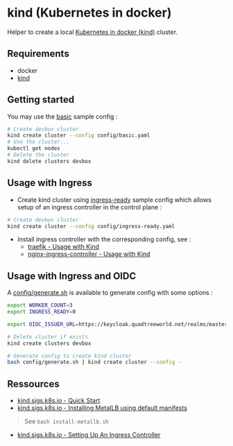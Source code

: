 # kind (Kubernetes in docker)

Helper to create a local [Kubernetes in docker (kind)](https://kind.sigs.k8s.io/) cluster.

## Requirements

* docker
* [kind](https://kind.sigs.k8s.io/docs/user/quick-start/)

## Getting started

You may use the [basic](config/basic.yaml) sample config :

```bash
# Create devbox cluster
kind create cluster --config config/basic.yaml
# Use the cluster...
kubectl get nodes
# Delete the cluster
kind delete clusters devbox
```

## Usage with Ingress

* Create kind cluster using [ingress-ready](config/ingress-ready.yaml) sample config which allows setup of an ingress controller in the control plane :

```bash
# Create devbox cluster
kind create cluster --config config/ingress-ready.yaml
```

* Install ingress controller with the corresponding config, see :
  * [traefik - Usage with Kind](../traefik/README.md#usage-with-kind)
  * [nginx-ingress-controller - Usage with Kind](../nginx-ingress-controller/README.md#usage-with-kind)


## Usage with Ingress and OIDC

A [config/generate.sh](config/generate.sh) is available to generate config with some options :

```bash
export WORKER_COUNT=3
export INGRESS_READY=0

export OIDC_ISSUER_URL=https://keycloak.quadtreeworld.net/realms/master

# Delete cluster if exists
kind create clusters devbox

# Generate config to create kind cluster
bash config/generate.sh | kind create cluster --config -
```

## Ressources

* [kind.sigs.k8s.io - Quick Start](https://kind.sigs.k8s.io/docs/user/quick-start/)
* [kind.sigs.k8s.io - Installing MetalLB using default manifests](https://kind.sigs.k8s.io/docs/user/loadbalancer/#installing-metallb-using-default-manifests)

> See `bash install-metallb.sh`

* [kind.sigs.k8s.io - Setting Up An Ingress Controller](https://kind.sigs.k8s.io/docs/user/ingress/#setting-up-an-ingress-controller)

